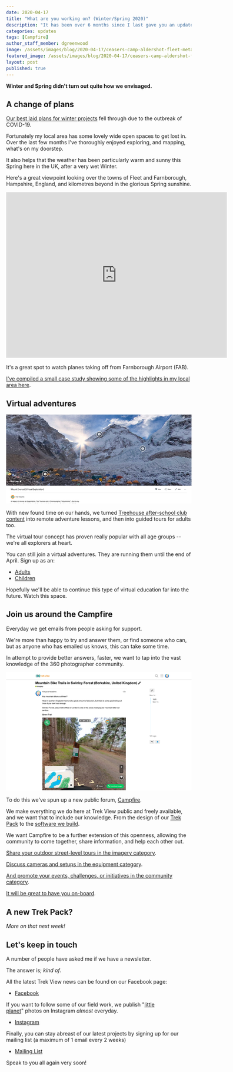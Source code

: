 ```yaml
---
date: 2020-04-17
title: "What are you working on? (Winter/Spring 2020)"
description: "It has been over 6 months since I last gave you an update about what we're working on. I think you're well overdue an update. Albeit a short one."
categories: updates
tags: [Campfire]
author_staff_member: dgreenwood
image: /assets/images/blog/2020-04-17/ceasers-camp-aldershot-fleet-meta.jpg
featured_image: /assets/images/blog/2020-04-17/ceasers-camp-aldershot-fleet-sm.png
layout: post
published: true
---
```


**Winter and Spring didn't turn out quite how we envisaged.**

## A change of plans

[Our best laid plans for winter projects](/blog/2019/call-for-trekkers-winter-spring) fell through due to the outbreak of COVID-19.

Fortunately my local area has some lovely wide open spaces to get lost in. Over the last few months I've thoroughly enjoyed exploring, and mapping, what's on my doorstep.

It also helps that the weather has been particularly warm and sunny this Spring here in the UK, after a very wet Winter.

Here's a great viewpoint looking over the towns of Fleet and Farnborough, Hampshire, England, and kilometres beyond in the glorious Spring sunshine.

<iframe width="600" height="450" src="https://embed-v1.mapillary.com/embed?version=1&filter=%5B%22all%22%5D&map_filter=%5B%22all%22%5D&map_style=Mapillary streets&image_key=Jdkdw4nMg7RkYECyRYKbYw&x=0.5214909960436045&y=0.6051483379251091&client_id=cEc2TDVkajU3UEF1eGFFVVVnajloQTpiMzg1OWM4NzQ0MjViMDFl&style=classic" frameborder="0"></iframe>

It's a great spot to watch planes taking off from Farnborough Airport (FAB).

[I've compiled a small case study showing some of the highlights in my local area here](/case-studies/2020/gb/north-east-hampshire/).

## Virtual adventures

<img class="img-fluid" src="/assets/images/blog/2020-04-17/mount-everest-expedition-sm.png" alt="Treehouse Virtual Adventure Lesson Mount Everest" title="Treehouse Virtual Adventure Lesson Mount Everest" />

With new found time on our hands, we turned [Treehouse after-school club content](https://treehouse.trekview.org) into remote adventure lessons, and then into guided tours for adults too.

The virtual tour concept has proven really popular with all age groups -- we're all explorers at heart.

You can still join a virtual adventures. They are running them until the end of April. Sign up as an:

* [Adults](/blog/2020/treehouse-academy-emergency-timetable)
* [Children](/blog/2020/virtual-tours-guided-by-local-experts)

Hopefully we'll be able to continue this type of virtual education far into the future. Watch this space.

## Join us around the Campfire

Everyday we get emails from people asking for support.

We're more than happy to try and answer them, or find someone who can, but as anyone who has emailed us knows, this can take some time.

In attempt to provide better answers, faster, we want to tap into the vast knowledge of the 360 photographer community.

<img class="img-fluid" src="/assets/images/blog/2020-04-17/trekview-campfire-forum-sm.png
" alt="Trek View Campfire forum" title="Trek View Campfire forum" />

To do this we've spun up a new public forum, [Campfire](https://campfire.trekview.org/).

We make everything we do here at Trek View public and freely available, and we want that to include our knowledge. From the design of our [Trek Pack](/trek-pack) to the [software we build](https://gitlab.com/trekview).

We want Campfire to be a further extension of this openness, allowing the community to come together, share information, and help each other out.

[Share your outdoor street-level tours in the imagery category](https://campfire.trekview.org/c/imagery).

[Discuss cameras and setups in the equipment category](https://campfire.trekview.org/c/equipment).

[And promote your events, challenges, or initiatives in the community category](https://campfire.trekview.org/c/community).

[It will be great to have you on-board](https://campfire.trekview.org/).

## A new Trek Pack?

_More on that next week!_

## Let's keep in touch

A number of people have asked me if we have a newsletter.

The answer is; _kind of_.

All the latest Trek View news can be found on our Facebook page:

* [Facebook](https://www.facebook.com/trekview/)

If you want to follow some of our field work, we publish "[little planet](/blog/2020/create-your-own-little-planet-from-360-degree-photo)" photos on Instagram _almost_ everyday.

* [Instagram](https://www.instagram.com/trekviewed/)

Finally, you can stay abreast of our latest projects by signing up for our mailing list (a maximum of 1 email every 2 weeks)

* [Mailing List](/subscribe)

Speak to you all again very soon!